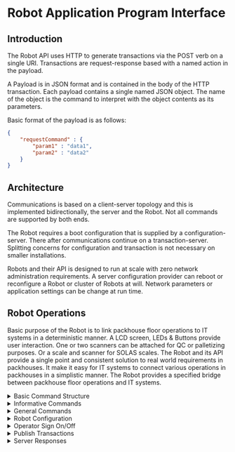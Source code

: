 # Robot Application Program Interface

## Introduction
The Robot API uses HTTP to generate transactions via the POST verb on a single URI. 
Transactions are request-response based with a named action in the payload.

A Payload is in JSON format and is contained in the body of the HTTP transaction.
Each payload contains a single named JSON object. The name of the 
object is the command to interpret with the object contents as its parameters.

Basic format of the payload is as follows:

```JSON
{
    "requestCommand" : {
        "param1" : "data1",
        "param2" : "data2"
    }
}
```

## Architecture
Communications is based on a client-server topology and this is implemented bidirectionally, the server and the Robot. Not all commands are supported by both ends.

The Robot requires a boot configuration that is supplied by a configuration- server. There after communications continue on a transaction-server. Splitting concerns for configuration and transaction is not necessary on smaller installations.

Robots and their API is designed to run at scale with zero network administration requirements. A server configuration provider can reboot or reconfigure a Robot or cluster of Robots at will. Network parameters or application settings can be change at run time.

## Robot Operations
Basic purpose of the Robot is to link packhouse floor operations to IT systems in a deterministic manner. A LCD screen, LEDs & Buttons provide user interaction. One or two scanners can be attached for QC or palletizing purposes. Or a scale and scanner for SOLAS scales. The Robot and its API provide a single point and consistent solution to real world requirements in packhouses. It make it easy for IT systems to connect various operations in packhouses in a simplistic manner. The Robot provides a specified bridge between packhouse floor operations and IT systems.

<details><summary>Basic Command Structure</summary>

<p>

## Payload Layout
All payloads has exactly one command and one object. The object contains the parameters associated with the command. A MAC address must always be present in the object.

### Basic command layout
Below is the basic payload command structure.
```JSON
{
    "payloadCommand" : {
        "MAC" : "AA:BB:CC:00:11:22",
        "parameterName" : "parameterValue"
    }
}
```

### Reset Command
The server can respond with reset to any command to trigger a reboot on the Robot
```JSON
{
    "requestReset" : {
        "MAC" : "AA:BB:CC:00:11:22"
    }
}
```


</p>
</details>


<details><summary>Informative Commands</summary>
Information request commands are send to the device and the response provides details of the device.
<p>

## Information Request
A request contains the MAC address of the device and must match to get a valid response.
```JSON
{
    "requestInformation" : {
        "MAC" : "AA:BB:CC:00:11:22:"
    }
}
```

### Information Response
The response contains the hardware and software versions. The type describes the device and uptime is the running time in seconds.
```JSON
{
    "responseInformation" : {
        "MAC" : "AA:BB:CC:00:11:22",
        "hardware" : "1a",
        "software" : "1.0.1",
        "type"     : "ROBOT-T201",
        "uptime"   : "1000"
    }
}   
```

### Status Request
Status request can be send to get the current state of the device. Generally the device will send a status update once it booted. The MAC address is a required object parameter and must match the device address.

```JSON
{
    "requestStatus" : {
        "MAC" : "AA:BB:CC:00:11:22"
    }
}
```

### Status Response
Upon boot up or specifically requested the device will publish its status as follows:
```JSON
{
    "publishStatus" : {
        "status" : "READY/!READY",
        "system" : "ENGINE/SCALE/SCANNER",
        "message" : "Descriptive message when in error",
        "MAC" : "AA:BB:CC:00:11:22",
        "session" : "0123456789abcdef"
    }
}
```

</p>
</details>


<details><summary>General Commands</summary>
General commands include, reset, ping and date-time.
<p>

### Ping-Pong
The Robot will continuously ping the server to make sure the network is functional and the server is operational. Upon a Ping command the server should respond with a Pong. A reset response can also be send to reboot the Robot.

#### Ping Request
```JSON
{
    "requestPing" : {
        "MAC" : "AA:BB:CC:00:11:22"
    }
}
```
#### Pong Response
```JSON
"responsePong" : {
        "MAC" : "AA:BB:CC:00:11:22"
    }
```

### Date Time
The Robot can request the current time and date.

#### Date & Time Request
```JSON
{
    "requestDateTime" : {
        "MAC"  : "AA:BB:CC:00:11:22"
    }
}
```
#### Date & Time Response
```JSON
{
    "responseDateTime" : {
        "status" : "OK/FAIL/ERROR",
        "MAC" : "AA:BB:CC:00:11:22",
        "date" : "yyyy-mm-dd",
        "time" : "12:00:00"
    }
}
```

### Reset Command
The reset request can be a response to any command request from the Robot. When an invalid setup is detected or when the server whish to cycle a new configuration request the Robot can simply reboot.
```JSON
{
    "requestReset" : {
        "MAC" : "AA:BB:CC:00:11:22"
    }
}
```

</p>
</details>

<details><summary>Robot Configuration</summary>
On boot the server must provide important information to the Robot. Various settings and the application type as well as the transaction server URL must be specified.
<p>

### Robot Request Setup
```JSON
{
    "requestSetup" : {
        "MAC" : "AA:BB:CC:00:11:22",
        "type" : "SOLAS-Scale",
        "status" : "REQUEST"
    }
}
```

### Server Response Setup
```JSON
{

 "responseSetup" : {
        "MAC" : "AA:BB:CC:00:11:22",
        "status" : "ENABLED/DISABLED",
        "lowLimit" : "850",
        "highLimit" : "1150",
        "units" : "kg",
        "name" : "Weighbridge 1",
        "security" : "OPEN/REQUIRED",
        "protocol" : "ROBOT-API",
        "scale" : "MICRO-A12E",
        "message" : "IDLE MESSAGE",
        "session" : "0123456789abcdef",
        "date" : "yyyy-mm-dd",
        "time" : "12:00:00",
        "type" : "DISABLED/AUTO/TERMINAL/SCALE/SCANNER/BINTIP/FORKLIFT/DUALSCAN/LABELPRINT",
        "serverURL" : "http://192.168.0.1/scale.cgi",
        "signOnUsername" : "JWT etc",
        "signOnPassword" : ""
    }
 
}
```

#### Auto Sign On
If the transaction URL is a protected resource the Robot can automatically sign on to obtain a JWT session Token for instance. The Robot will then automatically add it to the Authorization section of the header as a Bearer token.

</p>
</details>

<details><summary>Operator Sign On/Off</summary>
Operator identification is handled in various manners. The following are supported; RFID cards, USB type I-Button dongles, personel barcode and keypad user codes. Signing out can happen on a timeout, pushed by the server or when removing the USB dongle.
<p>

### Operator Logon
```JSON
{
    "publishLogon" : {
        "MAC" : "AA:BB:CC:00:11:22",
        "id" : "0123456789abcdef",
        "session" : "0123456789abcdef"
    }
}
```

### Operator Logoff
```JSON
{
    "publishLogoff" : {
        "MAC" : "AA:BB:CC:00:11:22",
        "session" : "0123456789abcdef"
    }
}
```

</p>
</details>

<details><summary>Publish Transactions</summary>
A transaction command will always start with the word publish. In some cases a request is initiated before a publish is issued.

<p>

### List of publish commands

#### Publish a Button Press - DEPENDS ON PROFILE AND APP STATE
```JSON
{
    "publishButton" : {
        "MAC" : "AA:BB:CC:00:11:22",
        "id" : "0123456789abcdef",
        "button" : "B1/B2/B3/B4/B5/B6",
        "barcode" : "0123456789abcdef",
        "session" : "0123456789abcdef"
    }
}
```

#### Publish Scale Weight - SCALE PROFILE
```JSON 
{
    "publishScaleWeight" : {
        "MAC" : "AA:BB:CC:00:11:22",
        "id" : "0123456789abcdef",
        "barcode" : "0123456789abcdef",
        "weight" : "1100.00",
        "units" : "kg/NOT-SET",
        "status" : "NORMAL/OVERRIDE/UNDER/OVER",
        "session" : "0123456789abcdef"
    }
}
```

#### Publish a Barcode Scan - SCANNER PROFILE
```JSON
{
    "publishBarcodeScan" : {
        "MAC" : "AA:BB:CC:00:11:22",
        "id" : "0123456789abcdef",
        "barcode" : "0123456789abcdef",
        "status" : "NORMAL/OVERRIDE/UNDER/OVER",
        "session" : "0123456789abcdef"
    }
}
```

#### Move a Pallet - FORKLIFT PROFILE
To move a pallet two commands are needed. First is to request the move, which verifies the pallet location. The second is to publish the new position.

To request the move and verify the position:
```JSON
{
    "requestPalletMove" : {
        "MAC" : "AA:BB:CC:00:11:22",
        "id" : "0123456789abcdef",
        "barcode" : "0123456789abcdef",
        "status" : "REQUEST",
        "session" : "0123456789abcdef",
        "location" : "Current Location"
    }
}
```

To publish the pallet move:
```JSON
{
    "publishPalletStore" : {
        "MAC" : "AA:BB:CC:00:11:22",
        "id" : "0123456789abcdef",
        "barcode" : "0123456789abcdef",
        "status" : "REQUEST",
        "session" : "0123456789abcdef",
        "location" : "Current Location",
        "destination" : "New Location"
    }
}
```

</p>
</details>

<details><summary>Server Responses</summary>
The Robot statemachine can be redirected by different responses.
<p>

### List of Response Types

#### Response-Station
Response-Station is the standard response that will update the screen and LEDs. This is the most important response and will be used in most cases. The status values can have different applications depending on the profile. For instance a status code of LOGOFF can automatically logoff a user.

```JSON
{
    "responseStation" : {
        "MAC" : "AA:BB:CC:00:11:22",
        "status" : "OK/FAIL/DENIED/LOGOFF",
        "LCD1" : "Pallet OK",
        "LCD2" : "#1001010",
        "LCD3" : "Weight:",
        "LCD4" : "1000.0 kg",
        "Green" : "true/false",
        "Orange" : "true/false",
        "Red" : "true/false"
    }
}
```

#### Response-User
The Robot statemachine will redirect to a screen where user input can be prompted. A single button press will submit the action.

```JSON
{
    "responseUser" : {
        "MAC" : "AA:BB:CC:00:11:22",
        "status" : "OK",
        "LCD1" : "Pallet OK",
        "LCD2" : "#1001010",
        "LCD3" : "Weight:",
        "LCD4" : "1000.0 kg",
        "Green" : "true/false",
        "Orange" : "true/false",
        "Red" : "true/false"
    }
}
```

#### Response-Keypad
Response-Keypad is only applicable to a full keypad version of the Robot. In this case a string of numbers can be entered and upon pressing enter it will be submitted to the server.
```JSON
{
    "responseKeypad" : {
        "MAC" : "AA:BB:CC:00:11:22",
        "status" : "OK",
        "LCD1" : "Enter password",
        "LCD2" : "Press enter",
        "LCD3" : "",
        "LCD4" : "",
        "Green" : "true/false",
        "Orange" : "true/false",
        "Red" : "true/false"
    }
}
```

</p>
</details>